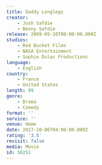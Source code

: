 ```yaml
---
title: Daddy Longlegs
creator:
    - Josh Safdie
    - Benny Safdie
release: 2009-05-16T00:00:00.000Z
studios:
    - Red Bucket Films
    - NASA Entertainment
    - Sophie Dulac Productions
language:
    - English
country:
    - France
    - United States
length: 99
genre:
    - Drama
    - Comedy
format: ''
service: ''
venue: Home
date: 2017-10-06T04:00:00.000Z
rating: '3.5'
revisit: false
media: Movie
id: 58251
---
```



